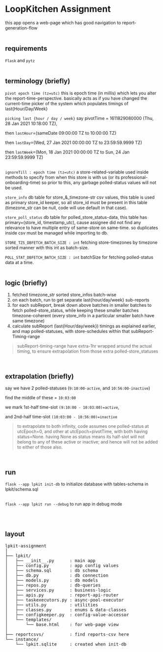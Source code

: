 # LoopKitchen Assignment

this app opens a web-page which has good navigation to report-generation-flow
<br><br>

## requirements
`Flask` and `pytz`
<br><br>

## terminology (briefly)

`pivot epoch time (tz=utc)` this is epoch time (in millis) which lets you alter the report-time-perspective. basically acts as if you have changed the current-time picker of the system which populates timings of last{Hour/Day/Week}

`picking last {hour / day / week}` say pivotTime = 1611829080000 (Thu, 28 Jan 2021 10:18:00 TZ),
<br>

then `lastHour`=(sameDate 09:00:00 TZ  to  10:00:00 TZ)
<br>

then `lastDay`=(Wed, 27 Jan 2021 00:00:00 TZ  to  23:59:59.9999 TZ)
<br>

then `lastWeek`=(Mon, 18 Jan 2021 00:00:00 TZ  to Sun, 24 Jan  23:59:59.9999 TZ)
<br><br>

`ignoreTill : epoch time (tz=utc)` a store-related-variable used inside methods to specify from when this store is with us (or its professional-onboarding-time) so prior to this, any garbage polled-status values will not be used.

`store_info` db table for store_&_timezone-str csv values, this table is used as primary store_id keeper, so all store_id must be present in this table (timezone_str can be null, code will use default in that case).

`store_poll_status` db table for polled_store_status-data, this table has primary=(store_id, timestamp_utc), cause assignee did not find any relevance to have multiple entry of same-store on same-time. so duplicates inside csv must be managed while importing to db. 

`STORE_TZS_DBFETCH_BATCH_SIZE : int` fetching store-timezones by timezone sorted manner with this int as batch-size.

`POLL_STAT_DBFETCH_BATCH_SIZE : int` batchSize for fetching polled-status data at a time.
<br><br>


## logic (briefly)

1. fetched timezone_str sorted store_infos batch-wise
2. on each batch, run to get separate last{hour/day/week} sub-reports
3. for each subReport, break down above batches in smaller batches to fetch polled-store_status, while keeping these smaller batches timezone-coherent (every store_info in a particular smaller batch have same timezone)
4. calculate subReport (last{Hour/day/week}) timings as explained earlier, and map polled-statuses, with store-schedules within that subReport-Timing-range
> subReport-timing-range have extra-1hr wrapped around the actual timing, to ensure extrapolation from those extra polled-store_statuses

<br>

## extrapolation (briefly)

say we have 2 polled-statuses (`9:10:00-active`, and `10:56:00-inactive`)
<br>

find the middle of these = `10:03:00`
<br>

we mark 1st-half time-slot `(9:10:00 - 10:03:00)=active`,

and 2nd-half time-slot `(10:03:00 - 10:56:00)=inactive`

> to extrapolate to both infinity, code assumes one polled-status at utcEpoch=0, and other at utcEpoch=pivotTime,  with both having status=None. having None as status means its half-slot will not belong to any of these active or inactive; and hence will not be added to either of those also.

<br>

## run
`flask --app lpkit init-db`
to initialize database with tables-schema in lpkit/schema.sql
<br><br>

`flask --app lpkit run --debug`
to run app in debug mode

<br><br>

## layout

<pre>
lpkit-assignment
│ 
├── lpkit/
│   ├── __init__.py      : main app 
│   ├── config.py        : app config values
│   ├── schema.sql       : db schema
│   ├── db.py            : db connection
│   ├── models.py        : db models
│   ├── repos.py         : db-queries
│   ├── services.py      : business-logic
│   ├── apis.py          : report-api-router
│   ├── taskexecutors.py : async-pool-executor
│   ├── utils.py         : utilities
│   ├── classes.py       : enums & data-classes
│   ├── configkeeper.py  : config-value-accessor
│   └── templates/
│       └── base.html    : for web-page view
│   
├── reportcsvs/          : find reports-csv here
└── instance/
    └── lpkit.sqlite     : created when init-db

</pre>

